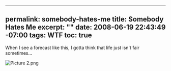 ----- 
permalink: somebody-hates-me
title: Somebody Hates Me
excerpt: ""
date: 2008-06-19 22:43:49 -07:00
tags: WTF
toc: true
-----
When I see a forecast like this, I gotta think that life just isn't fair sometimes...

![Picture 2.png](http://livollmers.net/wp-content/uploads/2008/06/picture-2.jpg)

